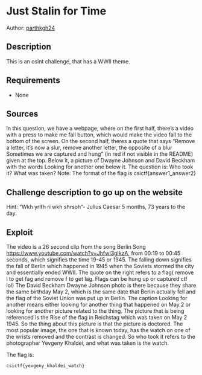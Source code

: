 # Just Stalin for Time

Author: [parthkgh24](https://github.com/parthkgh24)

## Description
This is an osint challenge, that has a WWII theme.
## Requirements

- None

## Sources

In this question, we have a webpage, where on the first half, there’s a video with a press to make me fall button, which would make the video fall to the bottom of the screen. On the second half, theres a quote that says “Remove a letter, it’s now a slur, remove another letter, the opposite of a blur Sometimes we are captured and hung” (in red if not visible in the README) given at the top. Below it, a picture of Dwayne Johnson and David Beckham with the words Looking for another one below it. The question is: Who took it? What was taken? Note: The format of the flag is csictf{answer1_answer2}

## Challenge description to go up on the website
Hint: “Wkh yrlfh ri wkh shrsoh”- Julius Caesar
5 months, 73 years to the day. 

## Exploit

The video is a 26 second clip from the song Berlin Song https://www.youtube.com/watch?v=JhfwI3gIkzA, from 00:19 to 00:45 seconds, which signifies the time 19-45 or 1945. The falling down signifies the fall of Berlin which happened in 1945 when the Soviets stormed the city and essentially ended WWII. The quote on the right refers to a flag( remove l to get fag and remove f to get lag. Flags can be hung up or captured ctf lol) The David Beckham Dwayne Johnson photo is there because they share the same birthday May 2, which is the same date that Berlin actually fell and the flag of the Soviet Union was put up in Berlin. The caption Looking for another means either looking for another thing that happened on May 2 or looking for another picture related to the thing. The picture that is being referenced is the Rise of the flag in Reichstag which was taken on May 2 1945. So the thing about this picture is that the picture is doctored. The most popular image, the one that is known today, has the watch on one of the wrists removed and the contrast is changed. So who took it refers to the photographer Yevgeny Khaldei, and what was taken is the watch. 

The flag is:

```
csictf{yevgeny_khaldei_watch} 
```

